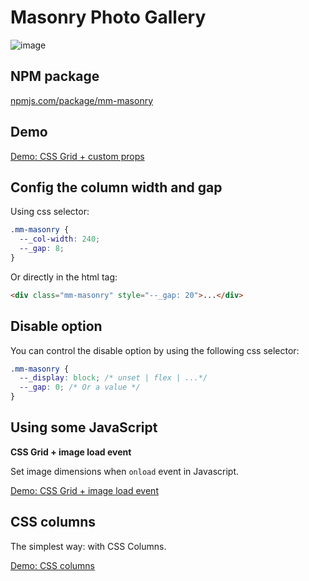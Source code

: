 # Masonry Photo Gallery

![image](https://user-images.githubusercontent.com/3266486/170789547-9fcfa677-01b0-4347-9d6a-941cc34efd21.png)

## NPM package

[npmjs.com/package/mm-masonry](https://www.npmjs.com/package/mm-masonry)

## Demo

[Demo: CSS Grid + custom props](https://masonry.manumorante.com/web/01-css-grid-custom-props.html)

## Config the **column width** and **gap**

Using css selector:

```css
.mm-masonry {
  --_col-width: 240;
  --_gap: 8;
}
```

Or directly in the html tag:

```html
<div class="mm-masonry" style="--_gap: 20">...</div>
```

## Disable option

You can control the disable option by using the following css selector:

```css
.mm-masonry {
  --_display: block; /* unset | flex | ...*/
  --_gap: 0; /* Or a value */
}
```

## Using some JavaScript

**CSS Grid + image load event**

Set image dimensions when `onload` event in Javascript.

[Demo: CSS Grid + image load event](https://masonry.manumorante.com/web/02-css-grid-js-load.html)

## CSS columns

The simplest way: with CSS Columns.

[Demo: CSS columns](https://masonry.manumorante.com/web/03-css-colums.html)

